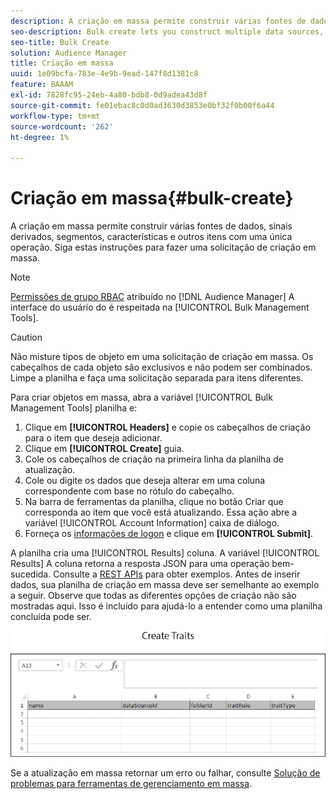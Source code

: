 ```yaml
---
description: A criação em massa permite construir várias fontes de dados, sinais derivados, segmentos, características e outros itens com uma única operação. Siga estas instruções para fazer uma solicitação de criação em massa.
seo-description: Bulk create lets you construct multiple data sources, derived signals, segments, traits, and other items with a single operation. Follow these instructions to make a bulk creation request.
seo-title: Bulk Create
solution: Audience Manager
title: Criação em massa
uuid: 1e09bcfa-783e-4e9b-9ead-147f8d1381c8
feature: BAAAM
exl-id: 7828fc95-24eb-4a80-bdb8-0d9adea43d8f
source-git-commit: fe01ebac8c0d0ad3630d3853e0bf32f0b00f6a44
workflow-type: tm+mt
source-wordcount: '262'
ht-degree: 1%

---
```


# Criação em massa{#bulk-create}

A criação em massa permite construir várias fontes de dados, sinais derivados, segmentos, características e outros itens com uma única operação. Siga estas instruções para fazer uma solicitação de criação em massa.

<!-- 

t_bulk_create.xml

 -->

>[!NOTE]
>
>[Permissões de grupo RBAC](../../features/administration/administration-overview.md) atribuído no [!DNL Audience Manager] A interface do usuário do é respeitada na [!UICONTROL Bulk Management Tools].

>[!CAUTION]
>
>Não misture tipos de objeto em uma solicitação de criação em massa. Os cabeçalhos de cada objeto são exclusivos e não podem ser combinados. Limpe a planilha e faça uma solicitação separada para itens diferentes.

Para criar objetos em massa, abra a variável [!UICONTROL Bulk Management Tools] planilha e:

1. Clique em **[!UICONTROL Headers]** e copie os cabeçalhos de criação para o item que deseja adicionar.
2. Clique em **[!UICONTROL Create]** guia.
3. Cole os cabeçalhos de criação na primeira linha da planilha de atualização.
4. Cole ou digite os dados que deseja alterar em uma coluna correspondente com base no rótulo do cabeçalho.
5. Na barra de ferramentas da planilha, clique no botão Criar que corresponda ao item que você está atualizando.
Essa ação abre a variável [!UICONTROL Account Information] caixa de diálogo.
6. Forneça os [informações de logon](../../reference/bulk-management-tools/bulk-management-intro.md#auth-reqs) e clique em **[!UICONTROL Submit]**.

A planilha cria uma [!UICONTROL Results] coluna. A variável [!UICONTROL Results] A coluna retorna a resposta JSON para uma operação bem-sucedida. Consulte a [REST APIs](../../api/rest-api-main/rest-api-main.md) para obter exemplos. Antes de inserir dados, sua planilha de criação em massa deve ser semelhante ao exemplo a seguir. Observe que todas as diferentes opções de criação não são mostradas aqui. Isso é incluído para ajudá-lo a entender como uma planilha concluída pode ser.

![](assets/cretetraits.png)

Se a atualização em massa retornar um erro ou falhar, consulte [Solução de problemas para ferramentas de gerenciamento em massa](../../reference/bulk-management-tools/bulk-troubleshooting.md).
